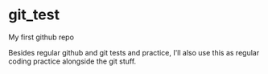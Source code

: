 # git_test

My first github repo

Besides regular github and git tests and practice, I'll also use this as regular coding practice alongside the git stuff.
